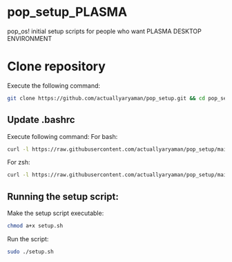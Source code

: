 # pop_setup_PLASMA
pop_os! initial setup scripts for people who want PLASMA DESKTOP ENVIRONMENT

# Clone repository
Execute the following command:
```sh
git clone https://github.com/actuallyaryaman/pop_setup.git && cd pop_setup
```
## Update .bashrc
Execute following command:
For bash:
```sh
curl -l https://raw.githubusercontent.com/actuallyaryaman/pop_setup/main/bashrc.patch >> ~/.bashrc 
```
For zsh:
```sh
curl -l https://raw.githubusercontent.com/actuallyaryaman/pop_setup/main/bashrc.patch >> ~/.zshrc
```

## Running the setup script:
Make the setup script executable:

```sh
chmod a+x setup.sh
```

Run the script:

```sh
sudo ./setup.sh
```
